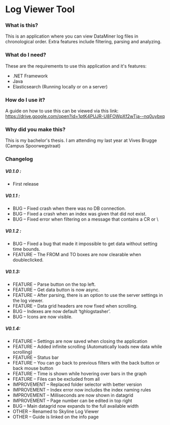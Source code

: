 # Log Viewer Tool

### What is this?

This is an application where you can view DataMiner log files in chronological order. Extra features include filtering, parsing and analyzing.

### What do I need?

These are the requirements to use this application and it's features:
- .NET Framework
- Java
- Elasticsearch (Running locally or on a  server)

### How do I use it?

A guide on how to use this can be viewed via this link: https://drive.google.com/open?id=1ptK4PUJR-U8FOWpXf2wTja--nq0uybxq

### Why did you make this?

This is my bachelor's thesis. I am attending my last year at Vives Brugge (Campus Spoorwegstraat)

### Changelog

##### V0.1.0 :
-	First release

##### V0.1.1 :
-	BUG – Fixed crash when there was no DB connection.
-	BUG – Fixed a crash when an index was given that did not exist.
-	BUG – Fixed error when filtering on a message that contains a CR or \

##### V0.1.2 :
-	BUG – Fixed a bug that made it impossible to get data without setting time bounds.
-	FEATURE – The FROM and TO boxes are now clearable when doubleclicked.

##### V0.1.3:
-	FEATURE – Parse button on the top left.
-	FEATURE – Get data button is now async.
-	FEATURE – After parsing, there is an option to use the server settings in the log viewer.
-	FEATURE – Data grid headers are now fixed when scrolling.
-	BUG – Indexes are now default ‘tghlogstasher’.
-	BUG – Icons are now visible.

##### V0.1.4:
-	FEATURE – Settings are now saved when closing the application
-	FEATURE – Added infinite scrolling (Automatically loads new data while scrolling)
-	FEATURE – Status bar
-	FEATURE – You can go back to previous filters with the back button or back mouse button
-	FEATURE – Time is shown while hovering over bars in the graph
-	FEATURE – Files can be excluded from all
-	IMPROVEMENT – Replaced folder selector with better version
-	IMPROVEMENT – Index error now includes the index naming rules
-	IMPROVEMENT – Milliseconds are now shown in datagrid
-	IMPROVEMENT – Page number can be edited in top right  
-	BUG – Main datagrid now expands to the full available width
-	OTHER – Renamed to Skyline Log Viewer
-	OTHER – Guide is linked on the info page
